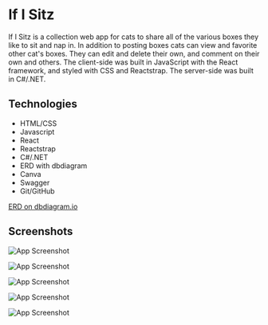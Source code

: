 # If I Sitz

If I Sitz is a collection web app for cats to share all of the various boxes they like to sit and nap in. In addition to posting boxes cats can view and favorite other cat's boxes. They can edit and delete their own, and comment on their own and others. The client-side was built in JavaScript with the React framework, and styled with CSS and Reactstrap. The server-side was built in C#/.NET.

## Technologies
- HTML/CSS
- Javascript
- React
- Reactstrap
- C#/.NET
- ERD with dbdiagram
- Canva
- Swagger
- Git/GitHub

[ERD on dbdiagram.io](https://dbdiagram.io/d/62cf3a4ecc1bc14cc5b3040a)

## Screenshots

![App Screenshot](client/public/images/readme1.png)

![App Screenshot](/public/images/readme2.png)

![App Screenshot](/public/images/readme3.png)

![App Screenshot](/public/images/readme4.png)

![App Screenshot](/public/images/readm5.png)
